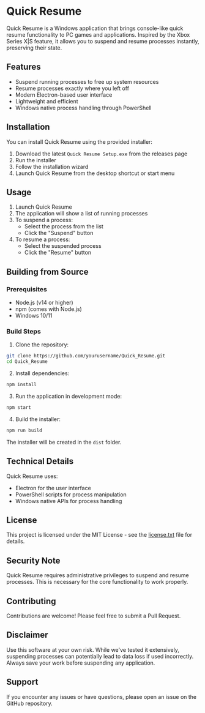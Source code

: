 # Quick Resume

Quick Resume is a Windows application that brings console-like quick resume functionality to PC games and applications. Inspired by the Xbox Series X|S feature, it allows you to suspend and resume processes instantly, preserving their state.

## Features

- Suspend running processes to free up system resources
- Resume processes exactly where you left off
- Modern Electron-based user interface
- Lightweight and efficient
- Windows native process handling through PowerShell

## Installation

You can install Quick Resume using the provided installer:

1. Download the latest `Quick Resume Setup.exe` from the releases page
2. Run the installer
3. Follow the installation wizard
4. Launch Quick Resume from the desktop shortcut or start menu

## Usage

1. Launch Quick Resume
2. The application will show a list of running processes
3. To suspend a process:
   - Select the process from the list
   - Click the "Suspend" button
4. To resume a process:
   - Select the suspended process
   - Click the "Resume" button

## Building from Source

### Prerequisites

- Node.js (v14 or higher)
- npm (comes with Node.js)
- Windows 10/11

### Build Steps

1. Clone the repository:
```bash
git clone https://github.com/yourusername/Quick_Resume.git
cd Quick_Resume
```

2. Install dependencies:
```bash
npm install
```

3. Run the application in development mode:
```bash
npm start
```

4. Build the installer:
```bash
npm run build
```

The installer will be created in the `dist` folder.

## Technical Details

Quick Resume uses:
- Electron for the user interface
- PowerShell scripts for process manipulation
- Windows native APIs for process handling

## License

This project is licensed under the MIT License - see the [license.txt](license.txt) file for details.

## Security Note

Quick Resume requires administrative privileges to suspend and resume processes. This is necessary for the core functionality to work properly.

## Contributing

Contributions are welcome! Please feel free to submit a Pull Request.

## Disclaimer

Use this software at your own risk. While we've tested it extensively, suspending processes can potentially lead to data loss if used incorrectly. Always save your work before suspending any application.

## Support

If you encounter any issues or have questions, please open an issue on the GitHub repository.
